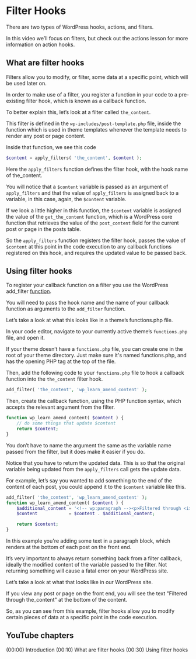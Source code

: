 # Filter Hooks

There are two types of WordPress hooks, actions, and filters.

In this video we’ll focus on filters, but check out the actions lesson for more information on action hooks.

## What are filter hooks

Filters allow you to modify, or filter, some data at a specific point, which will be used later on.

In order to make use of a filter, you register a function in your code to a pre-existing filter hook, which is known as a callback function.

To better explain this, let’s look at a filter called `the_content`.

This filter is defined in the `wp-includes/post-template.php` file, inside the function which is used in theme templates whenever the template needs to render any post or page content.

Inside that function, we see this code

```php
$content = apply_filters( 'the_content', $content );
```

Here the `apply_filters` function defines the filter hook, with the hook name of the_content.

You will notice that a `$content` variable is passed as an argument of `apply_filters` and that the value of `apply_filters` is assigned back to a variable, in this case, again, the `$content` variable.

If we look a little higher in this function, the `$content` variable is assigned the value of the `get_the_content` function, which is a WordPress core function that retrieves the value of the `post_content` field for the current post or page in the posts table.

So the `apply_filters` function registers the filter hook, passes the value of `$content` at this point in the code execution to any callback functions registered on this hook, and requires the updated value to be passed back.

## Using filter hooks

To register your callback function on a filter you use the WordPress add_filter [function](https://developer.wordpress.org/reference/functions/add_filter/).

You will need to pass the hook name and the name of your callback function as arguments to the `add_filter` function.

Let’s take a look at what this looks like in a theme’s functions.php file.

In your code editor, navigate to your currently active theme’s `functions.php` file, and open it.

If your theme doesn’t have a `functions.php` file, you can create one in the root of your theme directory. Just make sure it's named functions.php, and has the opening PHP tag at the top of the file.

Then, add the following code to your `functions.php` file to hook a callback function into the `the_content` filter hook.

```php
add_filter( 'the_content', 'wp_learn_amend_content' );
```

Then, create the callback function, using the PHP function syntax, which accepts the relevant argument from the filter.

```php
function wp_learn_amend_content( $content ) {
    // do some things that update $content
    return $content;
}
```

You don’t have to name the argument the same as the variable name passed from the filter, but it does make it easier if you do.

Notice that you have to return the updated data. This is so that the original variable being updated from the `apply_filters` call gets the update data.

For example, let’s say you wanted to add something to the end of the content of each post, you could append it to the `$content` variable like this.

```php
add_filter( 'the_content', 'wp_learn_amend_content' );
function wp_learn_amend_content( $content ) {
    $additional_content = '<!-- wp:paragraph --><p>Filtered through <i>the_content</i></p><!-- /wp:paragraph -->';
    $content            = $content . $additional_content;

	return $content;
}
```

In this example you're adding some text in a paragraph block, which renders at the bottom of each post on the front end. 

It’s very important to always return something back from a filter callback, ideally the modified content of the variable passed to the filter. Not returning something will cause a fatal error on your WordPress site.

Let’s take a look at what that looks like in our WordPress site.

If you view any post or page on the front end, you will see the text "Filtered through the_content" at the bottom of the content.

So, as you can see from this example, filter hooks allow you to modify certain pieces of data at a specific point in the code execution.

## YouTube chapters

(00:00) Introduction
(00:10) What are filter hooks
(00:30) Using filter hooks
